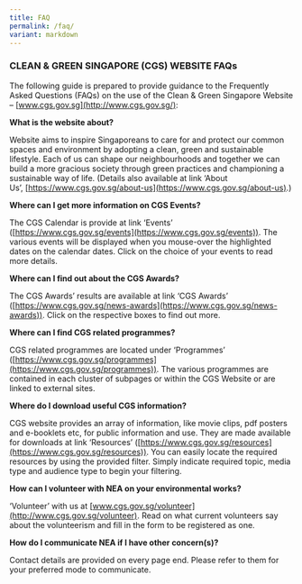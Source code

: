 ```yaml
---
title: FAQ
permalink: /faq/
variant: markdown
---
```

### **CLEAN & GREEN SINGAPORE (CGS) WEBSITE FAQs**


The following guide is prepared to provide guidance to the Frequently Asked Questions (FAQs) on the use of the Clean & Green Singapore Website – [www.cgs.gov.sg](http://www.cgs.gov.sg/):

  

**What is the website about?**

Website aims to inspire Singaporeans to care for and protect our common spaces and environment by adopting a clean, green and sustainable lifestyle. Each of us can shape our neighbourhoods and together we can build a more gracious society through green practices and championing a sustainable way of life. (Details also available at link ‘About Us’, [https://www.cgs.gov.sg/about-us](https://www.cgs.gov.sg/about-us).)

  

**Where can I get more information on CGS Events?**

The CGS Calendar is provide at link ‘Events’ ([https://www.cgs.gov.sg/events](https://www.cgs.gov.sg/events)). The various events will be displayed when you mouse-over the highlighted dates on the calendar dates. Click on the choice of your events to read more details.

  

**Where can I find out about the CGS Awards?**

The CGS Awards’ results are available at link ‘CGS Awards’ ([https://www.cgs.gov.sg/news-awards](https://www.cgs.gov.sg/news-awards)). Click on the respective boxes to find out more.

  

**Where can I find CGS related programmes?**

CGS related programmes are located under ‘Programmes’ ([https://www.cgs.gov.sg/programmes](https://www.cgs.gov.sg/programmes)). The various programmes are contained in each cluster of subpages or within the CGS Website or are linked to external sites.

  

**Where do I download useful CGS information?**

CGS website provides an array of information, like movie clips, pdf posters and e-booklets etc, for public information and use. They are made available for downloads at link ‘Resources’ ([https://www.cgs.gov.sg/resources](https://www.cgs.gov.sg/resources)). You can easily locate the required resources by using the provided filter. Simply indicate required topic, media type and audience type to begin your filtering.

  

**How can I volunteer with NEA on your environmental works?**

‘Volunteer’ with us at [www.cgs.gov.sg/volunteer](http://www.cgs.gov.sg/volunteer). Read on what current volunteers say about the volunteerism and fill in the form to be registered as one.

  

**How do I communicate NEA if I have other concern(s)?**

Contact details are provided on every page end. Please refer to them for your preferred mode to communicate.